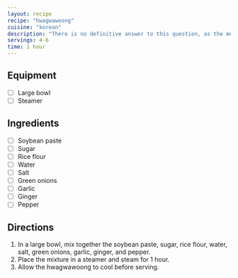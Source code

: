 ```yaml
---
layout: recipe
recipe: "hwagwawoong"
cuisine: "korean"
description: "There is no definitive answer to this question, as the meaning of hwagwawoong may vary depending on who you ask. Some people might interpret it as a word used to describe someone who is happy and content, while others might see it as a term of endearment. Ultimately, the meaning of hwagwawoong is up to the individual."
servings: 4-6
time: 1 hour
---
```


## Equipment
- [ ] Large bowl
- [ ] Steamer

## Ingredients
- [ ] Soybean paste
- [ ] Sugar
- [ ] Rice flour
- [ ] Water
- [ ] Salt
- [ ] Green onions
- [ ] Garlic
- [ ] Ginger
- [ ] Pepper

## Directions
1. In a large bowl, mix together the soybean paste, sugar, rice flour, water, salt, green onions, garlic, ginger, and pepper.
2. Place the mixture in a steamer and steam for 1 hour.
3. Allow the hwagwawoong to cool before serving.
